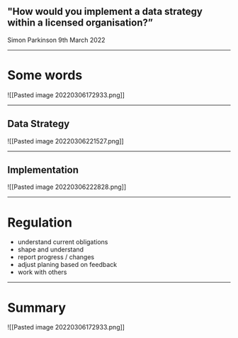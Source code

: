 
## "How would you implement a data strategy within a licensed organisation?”

Simon Parkinson
9th March 2022

---

# Some words
![[Pasted image 20220306172933.png]]

---

## Data Strategy
![[Pasted image 20220306221527.png]]


---


## Implementation
![[Pasted image 20220306222828.png]]

---

# Regulation
* understand current obligations
* shape and understand
* report progress / changes
* adjust planing based on feedback	
* work with others

---

# Summary
![[Pasted image 20220306172933.png]]